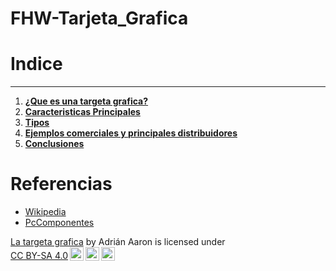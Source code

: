 # FHW-Tarjeta_Grafica
# Indice
---
1. **[¿Que es una targeta grafica?](Documentos/Definición_y_breve_historia.md)**
2. **[Caracteristicas Principales](Documentos/Caracteristicas_Principales.md)**
3. **[Tipos](Documentos/Tipos.md)**
4. **[Ejemplos comerciales y principales distribuidores](Documentos/Ejemplos_comerciales_y_principales_distribuidores.md)**
5. **[Conclusiones](Documentos/conclusiones.md)**

# Referencias
   * [Wikipedia](https://es.wikipedia.org/wiki/Tarjeta_gr%C3%A1fica)
   * [PcComponentes](https://www.pccomponentes.com/como-elegir-tarjeta-grafica)
<p xmlns:cc="http://creativecommons.org/ns#" xmlns:dct="http://purl.org/dc/terms/"><a property="dct:title" rel="cc:attributionURL" href="https://github.com/Abejalb1504/FHW-Tarjeta_Grafica/tree/main">La targeta grafica</a> by <span property="cc:attributionName">Adrián Aaron</span> is licensed under <a href="http://creativecommons.org/licenses/by-sa/4.0/?ref=chooser-v1" target="_blank" rel="license noopener noreferrer" style="display:inline-block;">CC BY-SA 4.0<img style="height:22px!important;margin-left:3px;vertical-align:text-bottom;" src="https://mirrors.creativecommons.org/presskit/icons/cc.svg?ref=chooser-v1"><img style="height:22px!important;margin-left:3px;vertical-align:text-bottom;" src="https://mirrors.creativecommons.org/presskit/icons/by.svg?ref=chooser-v1"><img style="height:22px!important;margin-left:3px;vertical-align:text-bottom;" src="https://mirrors.creativecommons.org/presskit/icons/sa.svg?ref=chooser-v1"></a></p>
